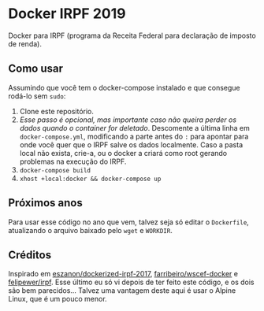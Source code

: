 # Docker IRPF 2019

Docker para IRPF (programa da Receita Federal para declaração de imposto de renda).

## Como usar

Assumindo que você tem o docker-compose instalado e que consegue rodá-lo sem `sudo`:

1. Clone este repositório.
2. *Esse passo é opcional, mas importante caso não queira perder os dados quando o container for deletado*. Descomente a última linha em `docker-compose.yml`, modificando a parte antes do `:` para apontar para onde você quer que o IRPF salve os dados localmente. Caso a pasta local não exista, crie-a, ou o docker a criará como root gerando problemas na execução do IRPF. 
3. `docker-compose build`
4. `xhost +local:docker && docker-compose up`

## Próximos anos

Para usar esse código no ano que vem, talvez seja só editar o `Dockerfile`, atualizando o arquivo baixado pelo `wget` e `WORKDIR`.

## Créditos

Inspirado em [eszanon/dockerized-irpf-2017](https://github.com/eszanon/dockerized-irpf-2017), [farribeiro/wscef-docker](https://github.com/farribeiro/wscef-docker) e [felipewer/irpf](https://github.com/felipewer/irpf). Esse último eu só vi depois de ter feito este código, e os dois são bem parecidos... Talvez uma vantagem deste aqui é usar o Alpine Linux, que é um pouco menor.
